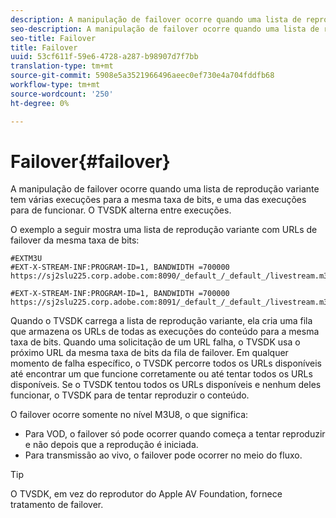 ```yaml
---
description: A manipulação de failover ocorre quando uma lista de reprodução variante tem várias execuções para a mesma taxa de bits, e uma das execuções para de funcionar. O TVSDK alterna entre execuções.
seo-description: A manipulação de failover ocorre quando uma lista de reprodução variante tem várias execuções para a mesma taxa de bits, e uma das execuções para de funcionar. O TVSDK alterna entre execuções.
seo-title: Failover
title: Failover
uuid: 53cf611f-59e6-4728-a287-b98907d7f7bb
translation-type: tm+mt
source-git-commit: 5908e5a3521966496aeec0ef730e4a704fddfb68
workflow-type: tm+mt
source-wordcount: '250'
ht-degree: 0%

---
```



# Failover{#failover}

A manipulação de failover ocorre quando uma lista de reprodução variante tem várias execuções para a mesma taxa de bits, e uma das execuções para de funcionar. O TVSDK alterna entre execuções.

O exemplo a seguir mostra uma lista de reprodução variante com URLs de failover da mesma taxa de bits:

```
#EXTM3U
#EXT-X-STREAM-INF:PROGRAM-ID=1, BANDWIDTH =700000
https://sj2slu225.corp.adobe.com:8090/_default_/_default_/livestream.m3u8   

#EXT-X-STREAM-INF:PROGRAM-ID=1, BANDWIDTH =700000
https://sj2slu225.corp.adobe.com:8091/_default_/_default_/livestream.m3u8
```

Quando o TVSDK carrega a lista de reprodução variante, ela cria uma fila que armazena os URLs de todas as execuções do conteúdo para a mesma taxa de bits. Quando uma solicitação de um URL falha, o TVSDK usa o próximo URL da mesma taxa de bits da fila de failover. Em qualquer momento de falha específico, o TVSDK percorre todos os URLs disponíveis até encontrar um que funcione corretamente ou até tentar todos os URLs disponíveis. Se o TVSDK tentou todos os URLs disponíveis e nenhum deles funcionar, o TVSDK para de tentar reproduzir o conteúdo.

O failover ocorre somente no nível M3U8, o que significa:

* Para VOD, o failover só pode ocorrer quando começa a tentar reproduzir e não depois que a reprodução é iniciada.
* Para transmissão ao vivo, o failover pode ocorrer no meio do fluxo.

>[!TIP]
>
>O TVSDK, em vez do reprodutor do Apple AV Foundation, fornece tratamento de failover.

